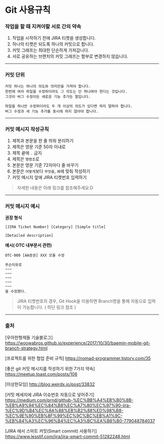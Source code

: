 # Git 사용규칙

### 작업을 할 때 지켜야할 서로 간의 약속

1. 작업을 시작하기 전에 JIRA 티켓을 생성합니다.
2. 하나의 티켓은 되도록 하나의 커밋으로 합니다.
3. 커밋 그래프는 최대한 단순하게 가져갑니다.
4. 서로 공유하는 브랜치의 커밋 그래프는 함부로 변경하지 않습니다.

---

### 커밋 단위

    커밋 하나는 하나의 의도와 의미만을 가져야 합니다.
    한번에 여러 파일을 수정하더라도 그 의도는 단 하나여야 한다는 것입니다.
    그것이 버그 수정이든 새로운 기능 추가든 말입니다.

    파일을 하나만 수정하더라도 두 개 이상의 의도가 있다면 하지 말하야 합니다.
    버그 수정과 새 기능 추가를 동시에 하지 않아야 합니다.

---

### 커밋 메시지 작성규칙

1. 제목과 본문을 한 줄 띄워 분리하기
2. 제목은 영문 기준 50자 이내로
3. 제목 끝에 `.` 금지
4. 제목은 `명령조`로
5. 본문은 영문 기준 72자마다 줄 바꾸기
6. 본문은 `어떻게`보다 `무엇을`, `왜`에 맞춰 작성하기
7. 커밋 메시지 앞에 JIRA 티켓번호 입력하기

> 자세한 내용은 아래 링크를 참조해주세요:D

---

### 커밋 메시지 예시

**권장 형식**

```
[JIRA Ticket Number] [Category] [Simple title]

[Detailed description]
```

**예시( OTC 내부문서 관련)**

```
OTC-000 [AA증권] XXX 모듈 수정

무슨이유로
~~~
~~~
~~~
~~~
~~~
을 수정했다.
```

> JIRA 티켓번호의 경우, Git Hook을 이용하면 Branch명을 통해 자동으로 입력이 가능합니다.
> ( 하단 링크 참조 )

---

### 출처

[우아한형제들 기술블로그]
https://woowabros.github.io/experience/2017/10/30/baemin-mobile-git-branch-strategy.html

[프로젝트를 위한 협업 준비 규칙]
https://nomad-programmer.tistory.com/35

[좋은 git 커밋 메시지를 작성하기 위한 7가지 약속]
https://meetup.toast.com/posts/106

[이상한모임]
http://blog.weirdx.io/post/33832

[커밋 메세지에 JIRA 이슈번호 자동으로 넣어주기]
https://medium.com/prnd/github-%EC%BB%A4%EB%B0%8B-%EB%A9%94%EC%84%B8%EC%A7%80%EC%97%90-jira-%EC%9D%B4%EC%8A%88%EB%B2%88%ED%98%B8-%EC%9E%90%EB%8F%99%EC%9C%BC%EB%A1%9C-%EB%84%A3%EC%96%B4%EC%A3%BC%EA%B8%B0-779048784037

[JIRA 에서 스마트 커밋(Smart commit) 사용하기]  
https://www.lesstif.com/jira/jira-smart-commit-51282248.html
